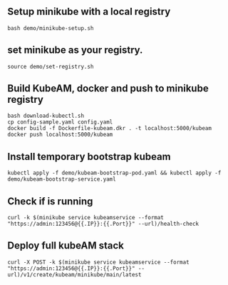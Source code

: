 
## Setup minikube with a local registry
`bash demo/minikube-setup.sh`  

## set minikube as your registry.
`source demo/set-registry.sh`  

## Build KubeAM, docker and push to minikube registry
`bash download-kubectl.sh`  
`cp config-sample.yaml config.yaml`  
`docker build -f Dockerfile-kubeam.dkr . -t localhost:5000/kubeam`  
`docker push localhost:5000/kubeam`  

## Install temporary bootstrap kubeam
`kubectl apply -f demo/kubeam-bootstrap-pod.yaml && kubectl apply -f demo/kubeam-bootstrap-service.yaml`

## Check if is running
`curl -k $(minikube service kubeamservice --format "https://admin:123456@{{.IP}}:{{.Port}}" --url)/health-check`

## Deploy full kubeAM stack
`curl -X POST -k $(minikube service kubeamservice --format "https://admin:123456@{{.IP}}:{{.Port}}" --url)/v1/create/kubeam/minikube/main/latest`
